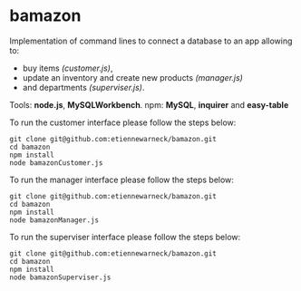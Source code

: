 # bamazon

Implementation of command lines to connect a database to an app allowing to:

* buy items _(customer.js)_,
* update an inventory and create new products _(manager.js)_ 
* and departments _(superviser.js)_.

Tools: **node.js**, **MySQLWorkbench**.
npm: **MySQL**, **inquirer** and **easy-table**


To run the customer interface please follow the steps below:

```
git clone git@github.com:etiennewarneck/bamazon.git
cd bamazon
npm install
node bamazonCustomer.js
```

To run the manager interface please follow the steps below:

```
git clone git@github.com:etiennewarneck/bamazon.git
cd bamazon
npm install
node bamazonManager.js
```
To run the superviser interface please follow the steps below:

```
git clone git@github.com:etiennewarneck/bamazon.git
cd bamazon
npm install
node bamazonSuperviser.js
```

